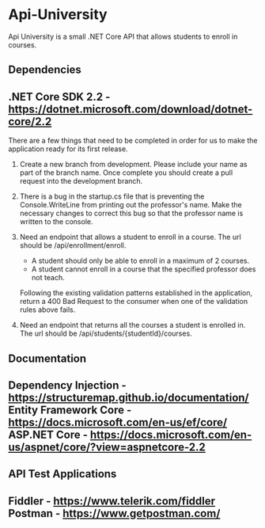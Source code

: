 # Api-University

Api University is a small .NET Core API that allows students to enroll in courses. 

Dependencies 
------------------------------------------------------------------------------------
.NET Core SDK 2.2 - https://dotnet.microsoft.com/download/dotnet-core/2.2
------------------------------------------------------------------------------------

There are a few things that need to be completed in order for us to make the application 
ready for its first release. 

1.  Create a new branch from development. Please include your name as part of the branch name. Once complete you should 
    create a pull request into the development branch.

2.  There is a bug in the startup.cs file that is preventing the Console.WriteLine from printing out the 
    professor's name. Make the necessary changes to correct this bug so that the professor name is written to 
    the console. 

3.  Need an endpoint that allows a student to enroll in a course. The url should be /api/enrollment/enroll. 
    - A student should only be able to enroll in a maximum of 2 courses. 
    - A student cannot enroll in a course that the specified professor does not teach.

    Following the existing validation patterns established in the application, return a 400 Bad Request to the 
    consumer when one of the validation rules above fails. 

4.  Need an endpoint that returns all the courses a student is enrolled in. The url should be /api/students/{studentId}/courses.


Documentation
------------------------------------------------------------------------------------
Dependency Injection - https://structuremap.github.io/documentation/
Entity Framework Core - https://docs.microsoft.com/en-us/ef/core/
ASP.NET Core - https://docs.microsoft.com/en-us/aspnet/core/?view=aspnetcore-2.2
------------------------------------------------------------------------------------

API Test Applications 
------------------------------------------------------------------------------------
Fiddler - https://www.telerik.com/fiddler
Postman - https://www.getpostman.com/
------------------------------------------------------------------------------------
